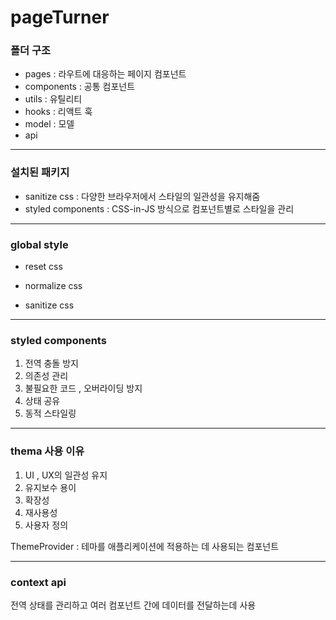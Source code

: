 # pageTurner

### 폴더 구조

- pages : 라우트에 대응하는 페이지 컴포넌트
- components : 공통 컴포넌트
- utils : 유틸리티
- hooks : 리액트 훅
- model : 모델
- api

---

### 설치된 패키지

- sanitize css : 다양한 브라우저에서 스타일의 일관성을 유지해줌
- styled components : CSS-in-JS 방식으로 컴포넌트별로 스타일을 관리

---

### global style

- reset css

- normalize css

- sanitize css

---

### styled components

1. 전역 충돌 방지
2. 의존성 관리
3. 불필요한 코드 , 오버라이딩 방지
4. 상태 공유
5. 동적 스타일링

---

### thema 사용 이유

1. UI , UX의 일관성 유지
2. 유지보수 용이
3. 확장성
4. 재사용성
5. 사용자 정의

ThemeProvider : 테마를 애플리케이션에 적용하는 데 사용되는 컴포넌트

---

### context api

전역 상태를 관리하고 여러 컴포넌트 간에 데이터를 전달하는데 사용
